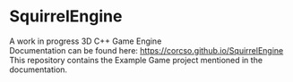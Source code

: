 # SquirrelEngine
A work in progress 3D C++ Game Engine  
Documentation can be found here: https://corcso.github.io/SquirrelEngine  
This repository contains the Example Game project mentioned in the documentation.


